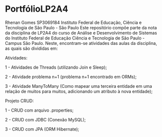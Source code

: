 # PortfólioLP2A4
Rhenan Gomes
SP3069184
Instituto Federal de Educação, Ciência e Tecnologia de São Paulo - São Paulo
Este repositório compõe parte da nota da disciplina de LP2A4 do curso de Análise e Desenvolvimento de Sistemas do Instituto Federal de Educação Ciência e Tecnologia de São Paulo - Campus São Paulo. Neste, encontram-se atividades das aulas da disciplina, as quais são divididas em:

Atividades:

1 - Atividades de Threads (utilizando Join e Sleep);

2 - Atividade problema n+1 (problema n+1 encontrado em ORMs);

3 - Atividade ManyToMany (Como mapear uma terceira entidade em uma relação de muitos para muitos, adicionando um atributo à nova entidade);

Projeto CRUD:

1 - CRUD com arquivo .properties;

2 - CRUD com JDBC (Conexão MySQL);

3 - CRUD com JPA (ORM Hibernate);


